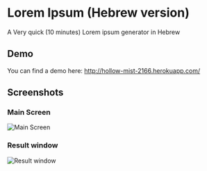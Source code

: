 # Lorem Ipsum (Hebrew version)

A Very quick (10 minutes) Lorem ipsum generator in Hebrew

## Demo
You can find a demo here: http://hollow-mist-2166.herokuapp.com/

## Screenshots

### Main Screen
![Main Screen](http://f.cl.ly/items/240b2M05203L1U0W3y1G/Screen%20Shot%202012-02-13%20at%204.05.32%20PM.png)

### Result window
![Result window](http://f.cl.ly/items/0007361a0F430I3Q2h26/Screen%20Shot%202012-02-13%20at%204.06.49%20PM.png)
